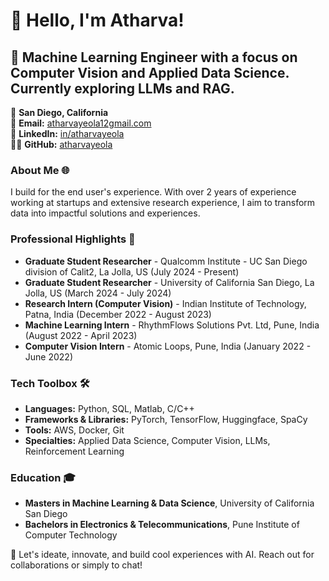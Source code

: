 # 👋 Hello, I'm Atharva!

## 🚀 Machine Learning Engineer with a focus on Computer Vision and Applied Data Science. Currently exploring LLMs and RAG.

📍 **San Diego, California**  
📧 **Email:** [atharvayeola12gmail.com](mailto:atharvayeola12@gmail.com)  
🔗 **LinkedIn:** [in/atharvayeola](https://linkedin.com/in/atharvayeola)  
👨‍💻 **GitHub:** [atharvayeola](https://github.com/atharvayeola)


### About Me 🌐
I build for the end user's experience. With over 2 years of experience working at startups and extensive research experience, I aim to transform data into impactful solutions and experiences.


### Professional Highlights 🌟
- **Graduate Student Researcher** - Qualcomm Institute - UC San Diego division of Calit2, La Jolla, US (July 2024 - Present)
- **Graduate Student Researcher** - University of California San Diego, La Jolla, US (March 2024 - July 2024)
- **Research Intern (Computer Vision)** - Indian Institute of Technology, Patna, India (December 2022 - August 2023)
- **Machine Learning Intern** - RhythmFlows Solutions Pvt. Ltd, Pune, India (August 2022 - April 2023)
- **Computer Vision Intern** - Atomic Loops, Pune, India (January 2022 - June 2022)


### Tech Toolbox 🛠️
- **Languages:** Python, SQL, Matlab, C/C++
- **Frameworks & Libraries:** PyTorch, TensorFlow, Huggingface, SpaCy
- **Tools:** AWS, Docker, Git
- **Specialties:** Applied Data Science, Computer Vision, LLMs, Reinforcement Learning

### Education 🎓
- **Masters in Machine Learning & Data Science**, University of California San Diego
- **Bachelors in Electronics & Telecommunications**, Pune Institute of Computer Technology


🔗 Let's ideate, innovate, and build cool experiences with AI. Reach out for collaborations or simply to chat!

